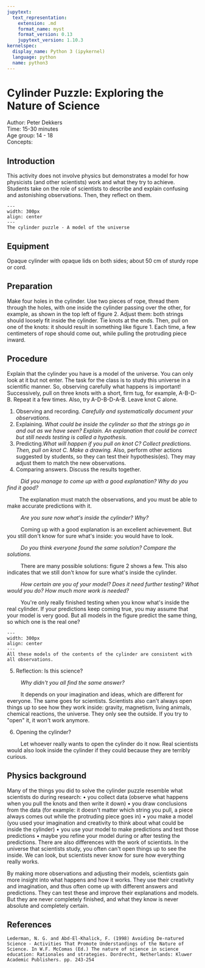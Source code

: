 ```yaml
---
jupytext:
  text_representation:
    extension: .md
    format_name: myst
    format_version: 0.13
    jupytext_version: 1.10.3
kernelspec:
  display_name: Python 3 (ipykernel)
  language: python
  name: python3
---
```


# Cylinder Puzzle: Exploring the Nature of Science

Author: Peter Dekkers     \
Time:	  15-30 minutes	\
Age group:	14 - 18\
Concepts:	

## Introduction
This activity does not involve physics but demonstrates a model for how physicists (and other scientists) work and what they try to achieve. Students take on the role of scientists to describe and explain confusing and astonishing observations. Then, they reflect on them.

```{figure} demo70_figure1.jpg
---
width: 300px
align: center
---
The cylinder puzzle - A model of the universe
```


## Equipment
Opaque cylinder with opaque lids on both sides; about 50 cm of sturdy rope or cord.

## Preparation
Make four holes in the cylinder. Use two pieces of rope, thread them through the holes, with one inside the cylinder passing over the other, for example, as shown in the top left of figure 2. Adjust them: both strings should loosely fit inside the cylinder. Tie knots at the ends. Then, pull on one of the knots: it should result in something like figure 1. Each time, a few centimeters of rope should come out, while pulling the protruding piece inward.

## Procedure
Explain that the cylinder you have is a model of the universe. You can only look at it but not enter. The task for the class is to study this universe in a scientific manner. So, observing carefully what happens is important!
Successively, pull on three knots with a short, firm tug, for example, A-B-D-B. Repeat it a few times. Also, try A-D-B-D-A-B. Leave knot C alone.

1. Observing and recording. *Carefully and systematically document your observations.*
2. Explaining. *What could be inside the cylinder so that the strings go in and out as we have seen? Explain. An explanation that could be correct but still needs testing is called a hypothesis.*
3. Predicting.*What will happen if you pull on knot C? Collect predictions. Then, pull on knot C. Make a drawing.* Also, perform other actions suggested by students, so they can test their hypothesis(es). They may adjust them to match the new observations.
4. Comparing answers. Discuss the results together.

&emsp; &emsp; *Did you manage to come up with a good explanation? Why do you find it good?*

&emsp;&emsp; The explanation must match the observations, and you must be able to make accurate predictions with it.

&emsp; &emsp; *Are you sure now what's inside the cylinder? Why?*

&emsp; &emsp;  Coming up with a good explanation is an excellent achievement. But you still don't know for sure what's inside: you would have to look.

&emsp; &emsp; *Do you think everyone found the same solution? Compare the solutions.*

&emsp; &emsp; There are many possible solutions: figure 2 shows a few. This also indicates that we still don't know for sure what's inside the cylinder.

&emsp; &emsp; *How certain are you of your model? Does it need further testing? What would you do? How much more work is needed?*

&emsp;  &emsp; You're only really finished testing when you know what's inside the real cylinder. If your predictions keep coming true, you may assume that your model is very good. But all models in the figure predict the same thing, so which one is the real one?

```{figure} demo70_figure2.png
---
width: 300px
align: center
---
All these models of the contents of the cylinder are consistent with all observations.
```


5. Reflection: Is this science? 

&emsp; &emsp; *Why didn't you all find the same answer?*
    
&emsp; &emsp; It depends on your imagination and ideas, which are different for everyone. The same goes for scientists.
Scientists also can't always open things up to see how they work inside: gravity, magnetism, living animals, chemical reactions, the universe. They only see the outside. If you try to "open" it, it won't work anymore.

6. Opening the cylinder?

&emsp; &emsp; Let whoever really wants to open the cylinder do it now. Real scientists would also look inside the cylinder if they could because they are terribly curious.
## Physics background
Many of the things you did to solve the cylinder puzzle resemble what scientists do during research:
• you collect data (observe what happens when you pull the knots and then write it down)
• you draw conclusions from the data (for example: it doesn't matter which string you pull, a piece always comes out while the protruding piece goes in)
• you make a model (you used your imagination and creativity to think about what could be inside the cylinder)
• you use your model to make predictions and test those predictions
• maybe you refine your model during or after testing the predictions.
There are also differences with the work of scientists. In the universe that scientists study, you often can't open things up to see the inside. We can look, but scientists never know for sure how everything really works.

By making more observations and adjusting their models, scientists gain more insight into what happens and how it works. They use their creativity and imagination, and thus often come up with different answers and predictions. They can test these and improve their explanations and models. But they are never completely finished, and what they know is never absolute and completely certain.

## References
```{bibliography}
Lederman, N. G. and Abd-El-Khalick, F. (1998) Avoiding De-natured Science - Activities That Promote Understandings of the Nature of Science. In W.F. McComas (Ed.) The nature of science in science education: Rationales and strategies. Dordrecht, Netherlands: Kluwer Academic Publishers. pp. 243-254
```